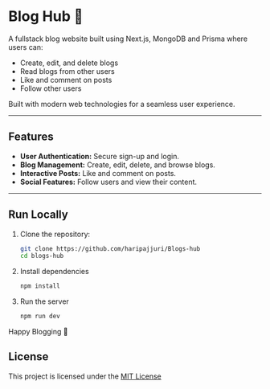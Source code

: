 # Blog Hub 📝

A fullstack blog website built using Next.js, MongoDB and Prisma where users can:

-   Create, edit, and delete blogs
-   Read blogs from other users
-   Like and comment on posts
-   Follow other users

Built with modern web technologies for a seamless user experience.

---

## Features

-   **User Authentication:** Secure sign-up and login.
-   **Blog Management:** Create, edit, delete, and browse blogs.
-   **Interactive Posts:** Like and comment on posts.
-   **Social Features:** Follow users and view their content.

---

## Run Locally

1. Clone the repository:

    ```bash
    git clone https://github.com/haripajjuri/Blogs-hub
    cd blogs-hub
    ```

2. Install dependencies

    ```bash
    npm install
    ```

3. Run the server
    ```bash
    npm run dev
    ```

Happy Blogging 🚀

## License

This project is licensed under the [MIT License](https://choosealicense.com/licenses/mit/)
